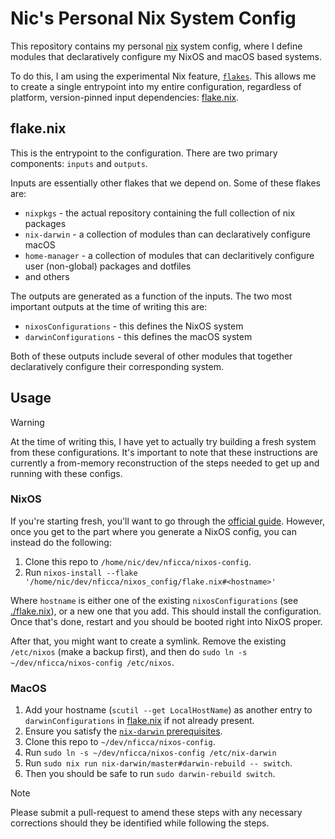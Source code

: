 # Nic's Personal Nix System Config

This repository contains my personal [nix](https://nixos.org/learn/) system config, where I define modules that declaratively configure my NixOS and macOS based systems.

To do this, I am using the experimental Nix feature, [`flakes`](https://nixos.wiki/wiki/Flakes). This allows me to create a single entrypoint into my entire configuration, regardless of platform, version-pinned input dependencies: [flake.nix](./flake.nix).

## flake.nix
This is the entrypoint to the configuration. There are two primary components: `inputs` and `outputs`.

Inputs are essentially other flakes that we depend on. Some of these flakes are:
- `nixpkgs` - the actual repository containing the full collection of nix packages
- `nix-darwin` - a collection of modules than can declaratively configure macOS
- `home-manager` - a collection of modules that can declaritively configure user (non-global) packages and dotfiles
- and others

The outputs are generated as a function of the inputs. The two most important outputs at the time of writing this are:
- `nixosConfigurations` - this defines the NixOS system
- `darwinConfigurations` - this defines the macOS system

Both of these outputs include several of other modules that together declaratively configure their corresponding system.

## Usage

> [!WARNING]
> At the time of writing this, I have yet to actually try building a fresh system from these configurations. It's important to note that these instructions are currently a from-memory reconstruction of the steps needed to get up and running with these configs.

### NixOS

If you're starting fresh, you'll want to go through the [official guide](https://nixos.wiki/wiki/NixOS_Installation_Guide). However, once you get to the part where you generate a NixOS config, you can instead do the following:

1. Clone this repo to `/home/nic/dev/nficca/nixos-config`.
2. Run `nixos-install --flake '/home/nic/dev/nficca/nixos_config/flake.nix#<hostname>'`

Where `hostname` is either one of the existing `nixosConfigurations` (see [./flake.nix](./flake.nix)), or a new one that you add. This should install the configuration. Once that's done, restart and you should be booted right into NixOS proper.

After that, you might want to create a symlink. Remove the existing `/etc/nixos` (make a backup first), and then do `sudo ln -s ~/dev/nficca/nixos-config /etc/nixos`.

### MacOS

1. Add your hostname (`scutil --get LocalHostName`) as another entry to `darwinConfigurations` in [flake.nix](./flake.nix) if not already present.
2. Ensure you satisfy the [`nix-darwin` prerequisites](https://github.com/nix-darwin/nix-darwin?tab=readme-ov-file#prerequisites).
3. Clone this repo to `~/dev/nficca/nixos-config`.
4. Run `sudo ln -s ~/dev/nficca/nixos-config /etc/nix-darwin`
4. Run `sudo nix run nix-darwin/master#darwin-rebuild -- switch`.
5. Then you should be safe to run `sudo darwin-rebuild switch`.

> [!NOTE]
> Please submit a pull-request to amend these steps with any necessary corrections should they be identified while following the steps.


